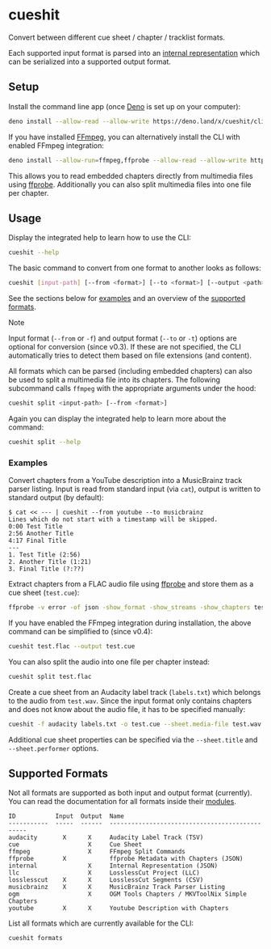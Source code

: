 # cueshit

Convert between different cue sheet / chapter / tracklist formats.

Each supported input format is parsed into an [internal representation] which can be serialized into a supported output format.

## Setup

Install the command line app (once [Deno] is set up on your computer):

```sh
deno install --allow-read --allow-write https://deno.land/x/cueshit/cli.ts
```

If you have installed [FFmpeg], you can alternatively install the CLI with enabled FFmpeg integration:

```sh
deno install --allow-run=ffmpeg,ffprobe --allow-read --allow-write https://deno.land/x/cueshit/cli.ts
```

This allows you to read embedded chapters directly from multimedia files using [ffprobe].
Additionally you can also split multimedia files into one file per chapter.

## Usage

Display the integrated help to learn how to use the CLI:

```sh
cueshit --help
```

The basic command to convert from one format to another looks as follows:

```sh
cueshit [input-path] [--from <format>] [--to <format>] [--output <path>]
```

See the sections below for [examples](#examples) and an overview of the [supported formats](#supported-formats).

> [!NOTE]
> Input format (`--from` or `-f`) and output format (`--to` or `-t`) options are optional for conversion (since v0.3).
> If these are not specified, the CLI automatically tries to detect them based on file extensions (and content).

All formats which can be parsed (including embedded chapters) can also be used to split a multimedia file into its chapters.
The following subcommand calls `ffmpeg` with the appropriate arguments under the hood:

```sh
cueshit split <input-path> [--from <format>]
```

Again you can display the integrated help to learn more about the command:

```sh
cueshit split --help
```

### Examples

Convert chapters from a YouTube description into a MusicBrainz track parser listing.
Input is read from standard input (via `cat`), output is written to standard output (by default):

```
$ cat << --- | cueshit --from youtube --to musicbrainz
Lines which do not start with a timestamp will be skipped.
0:00 Test Title
2:56 Another Title
4:17 Final Title
---
1. Test Title (2:56)
2. Another Title (1:21)
3. Final Title (?:??)
```

Extract chapters from a FLAC audio file using [ffprobe] and store them as a cue sheet (`test.cue`):

```sh
ffprobe -v error -of json -show_format -show_streams -show_chapters test.flac | cueshit -o test.cue
```

If you have enabled the FFmpeg integration during installation, the above command can be simplified to (since v0.4):

```sh
cueshit test.flac --output test.cue
```

You can also split the audio into one file per chapter instead:

```sh
cueshit split test.flac
```

Create a cue sheet from an Audacity label track (`labels.txt`) which belongs to the audio from `test.wav`.
Since the input format only contains chapters and does not know about the audio file, it has to be specified manually:

```sh
cueshit -f audacity labels.txt -o test.cue --sheet.media-file test.wav
```

Additional cue sheet properties can be specified via the `--sheet.title` and `--sheet.performer` options.

## Supported Formats

Not all formats are supported as both input and output format (currently).
You can read the documentation for all formats inside their [modules](https://deno.land/x/cueshit/format).

```
ID           Input  Output  Name
-----------  -----  ------  -----------------------------------------------
audacity       X      X     Audacity Label Track (TSV)
cue                   X     Cue Sheet
ffmpeg                X     FFmpeg Split Commands
ffprobe        X            ffprobe Metadata with Chapters (JSON)
internal              X     Internal Representation (JSON)
llc                   X     LosslessCut Project (LLC)
losslesscut    X      X     LosslessCut Segments (CSV)
musicbrainz    X      X     MusicBrainz Track Parser Listing
ogm                   X     OGM Tools Chapters / MKVToolNix Simple Chapters
youtube        X      X     Youtube Description with Chapters
```

List all formats which are currently available for the CLI:

```sh
cueshit formats
```

[Deno]: https://deno.com/
[internal representation]: https://deno.land/x/cueshit/cuesheet.ts?s=CueSheet
[FFmpeg]: https://ffmpeg.org/
[ffprobe]: https://ffmpeg.org/ffprobe.html
